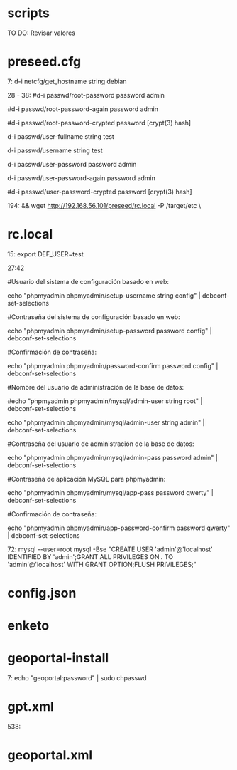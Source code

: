 # scripts
TO DO: Revisar valores

# preseed.cfg
7: d-i netcfg/get_hostname string debian

28 - 38:
#d-i passwd/root-password password admin

#d-i passwd/root-password-again password admin

#d-i passwd/root-password-crypted password [crypt(3) hash]

d-i passwd/user-fullname string test

d-i passwd/username string test

d-i passwd/user-password password admin

d-i passwd/user-password-again password admin

#d-i passwd/user-password-crypted password [crypt(3) hash]

194: && wget http://192.168.56.101/preseed/rc.local -P /target/etc \

# rc.local
15: export DEF_USER=test

27:42

#Usuario del sistema de configuración basado en web:

echo "phpmyadmin phpmyadmin/setup-username string config" | debconf-set-selections 

#Contraseña del sistema de configuración basado en web:

echo "phpmyadmin phpmyadmin/setup-password password config" | debconf-set-selections 

#Confirmación de contraseña:

echo "phpmyadmin phpmyadmin/password-confirm password config" | debconf-set-selections 

#Nombre del usuario de administración de la base de datos:

#echo "phpmyadmin phpmyadmin/mysql/admin-user string root" | debconf-set-selections 

echo "phpmyadmin phpmyadmin/mysql/admin-user string admin" | debconf-set-selections 

#Contraseña del usuario de administración de la base de datos:

echo "phpmyadmin phpmyadmin/mysql/admin-pass password admin" | debconf-set-selections 

#Contraseña de aplicación MySQL para phpmyadmin:

echo "phpmyadmin phpmyadmin/mysql/app-pass password qwerty" | debconf-set-selections

#Confirmación de contraseña:

echo "phpmyadmin phpmyadmin/app-password-confirm password qwerty" | debconf-set-selections

72: mysql --user=root mysql -Bse "CREATE USER 'admin'@'localhost' IDENTIFIED BY 'admin';GRANT ALL PRIVILEGES ON *.* TO 'admin'@'localhost' WITH GRANT OPTION;FLUSH PRIVILEGES;"

# config.json

# enketo

# geoportal-install

7: echo "geoportal:password" | sudo chpasswd

# gpt.xml

538: <account username="gptuser" password="gptuser" encrypted="false"/>

# geoportal.xml
           
